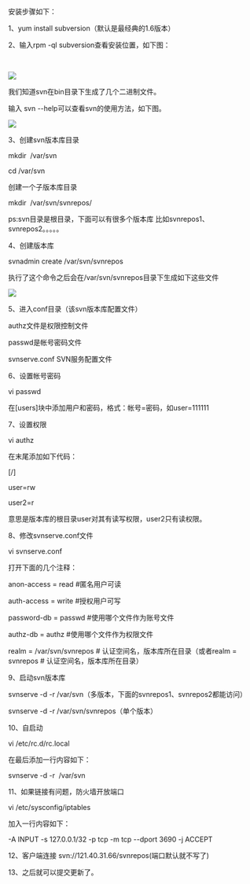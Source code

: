 安装步骤如下：

1、yum install subversion（默认是最经典的1.6版本）



2、输入rpm -ql subversion查看安装位置，如下图：

 

![](https://gitee.com/hxc8/images5/raw/master/img/202407180001640.jpg)

我们知道svn在bin目录下生成了几个二进制文件。

输入 svn --help可以查看svn的使用方法，如下图。

![](https://gitee.com/hxc8/images5/raw/master/img/202407180001558.jpg)





3、创建svn版本库目录

mkdir  /var/svn

cd /var/svn

创建一个子版本库目录

mkdir  /var/svn/svnrepos/

ps:svn目录是根目录，下面可以有很多个版本库 比如svnrepos1、svnrepos2。。。。。

4、创建版本库

svnadmin create /var/svn/svnrepos

执行了这个命令之后会在/var/svn/svnrepos目录下生成如下这些文件

![](https://gitee.com/hxc8/images5/raw/master/img/202407180001716.jpg)



5、进入conf目录（该svn版本库配置文件）

authz文件是权限控制文件

passwd是帐号密码文件

svnserve.conf SVN服务配置文件



6、设置帐号密码

vi passwd

在[users]块中添加用户和密码，格式：帐号=密码，如user=111111



7、设置权限

vi authz

在末尾添加如下代码：

[/]

user=rw

user2=r

意思是版本库的根目录user对其有读写权限，user2只有读权限。



8、修改svnserve.conf文件

vi svnserve.conf

打开下面的几个注释：

anon-access = read #匿名用户可读

auth-access = write #授权用户可写

password-db = passwd #使用哪个文件作为账号文件

authz-db = authz #使用哪个文件作为权限文件

realm = /var/svn/svnrepos # 认证空间名，版本库所在目录（或者realm = svnrepos # 认证空间名，版本库所在目录）



9、启动svn版本库

svnserve -d -r /var/svn（多版本，下面的svnrepos1、svnrepos2都能访问）

svnserve -d -r /var/svn/svnrepos（单个版本）



10、自启动

vi /etc/rc.d/rc.local

在最后添加一行内容如下：

svnserve -d -r  /var/svn



11、如果链接有问题，防火墙开放端口

vi /etc/sysconfig/iptables

加入一行内容如下：

-A INPUT -s 127.0.0.1/32 -p tcp -m tcp --dport 3690 -j ACCEPT



12、客户端连接 svn://121.40.31.66/svnrepos(端口默认就不写了)



13、之后就可以提交更新了。